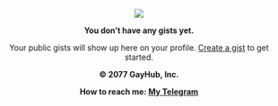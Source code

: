 <p align="center">
	<img src="https://github.githubassets.com/images/spinners/octocat-spinner-64.gif" />
</p>
<p align="center">
	<strong>You don’t have any gists yet.</strong>
</p>
<p align="center">
	Your public gists will show up here on your profile. <a href="https://gist.github.com/">Create a gist</a> to get started.
</p>
<p align="center">
	<strong>© 2077 GayHub, Inc.</strong>
</p>
<p align="center">
	<strong>How to reach me: <a href="https://t.me/OwnerDiedddd">My Telegram</a></strong>
</p>

